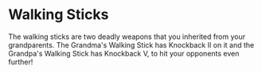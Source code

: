 # Walking Sticks
The walking sticks are two deadly weapons that you inherited from your grandparents. The Grandma's Walking Stick has Knockback II on it and the Grandpa's Walking Stick has Knockback V, to hit your opponents even further!